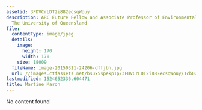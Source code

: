 ```yaml
---
assetid: 3FDVCrLDT2i882ecsqWouy
description: ARC Future Fellow and Associate Professor of Environmental Management,
  The University of Queensland
file:
  contentType: image/jpeg
  details:
    image:
      height: 170
      width: 170
    size: 18009
  fileName: image-20150311-24206-dffjbh.jpg
  url: //images.ctfassets.net/bsux5spekp1p/3FDVCrLDT2i882ecsqWouy/1cb02075932dba570ffddcbec2ad55d5/image-20150311-24206-dffjbh.jpg
lastmodified: 1524652336.604471
title: Martine Maron
---
```

No content found